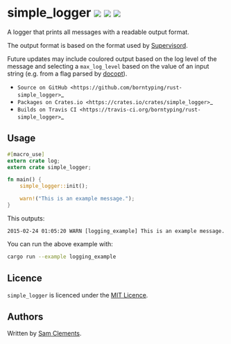 # simple_logger [![](https://img.shields.io/github/tag/borntyping/rust-simple_logger.svg)](https://github.com/borntyping/rust-simple_logger/tags) [![](https://img.shields.io/travis/borntyping/rust-simple_logger.svg)](https://travis-ci.org/borntyping/rust-simple_logger) [![](https://img.shields.io/github/issues/borntyping/rust-simple_logger.svg)](https://github.com/borntyping/rust-simple_logger/issues)

A logger that prints all messages with a readable output format.

The output format is based on the format used by [Supervisord](http://supervisord.org/).

Future updates may include coulored output based on the log level of the message and selecting a `max_log_level` based on the value of an input string (e.g. from a flag parsed by [docopt](https://github.com/docopt/docopt.rs)).

* `Source on GitHub <https://github.com/borntyping/rust-simple_logger>`_
* `Packages on Crates.io <https://crates.io/crates/simple_logger>`_
* `Builds on Travis CI <https://travis-ci.org/borntyping/rust-simple_logger>`_

Usage
-----

```rust
#[macro_use]
extern crate log;
extern crate simple_logger;

fn main() {
    simple_logger::init();

    warn!("This is an example message.");
}
```

This outputs:

```
2015-02-24 01:05:20 WARN [logging_example] This is an example message.
```

You can run the above example with:

```bash
cargo run --example logging_example
```

Licence
-------

`simple_logger` is licenced under the [MIT Licence](http://opensource.org/licenses/MIT).

Authors
-------

Written by [Sam Clements](sam@borntyping.co.uk).
